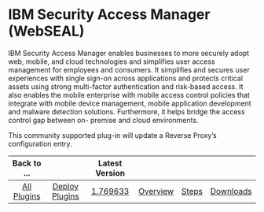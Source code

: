 
IBM Security Access Manager (WebSEAL)
=====================================


IBM Security Access Manager enables businesses to more securely adopt web, mobile, and cloud technologies and simplifies
 user access management for employees and consumers. It simplifies and secures user experiences with single sign-on 
across applications and protects critical assets using strong multi-factor authentication and risk-based access. It also
 enables the mobile enterprise with mobile access control policies that integrate with mobile device management, mobile 
application development and malware detection solutions. Furthermore, it helps bridge the access control gap between on-
premise and cloud environments.


This community supported plug-in will update a Reverse Proxy’s configuration entry.





|Back to ...||Latest Version||||
| :---: | :---: | :---: | :---: | :---: | :---: |
|[All Plugins](../../index.md)|[Deploy Plugins](../README.md)|[1.769633](https://raw.githubusercontent.com/UrbanCode/IBM-UCD-PLUGINS/main/files/webseal/webseal-1.769633.zip)|[Overview](overview.md)|[Steps](steps.md)|[Downloads](downloads.md)|
